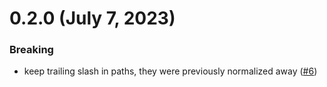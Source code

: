 # 0.2.0 (July 7, 2023)

### Breaking

- keep trailing slash in paths, they were previously normalized away ([#6](https://github.com/shuttle-hq/tower-sanitize-path/pull/6))
